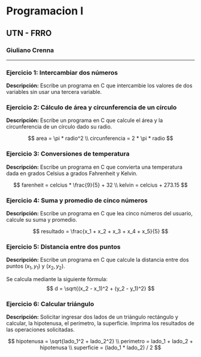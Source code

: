 # Programacion I
## UTN - FRRO
### Giuliano Crenna
---

### Ejercicio 1: Intercambiar dos números
**Descripción:** Escribe un programa en C que intercambie los valores de dos variables sin usar una tercera variable.

### Ejercicio 2: Cálculo de área y circunferencia de un círculo
**Descripción:** Escribe un programa en C que calcule el área y la circunferencia de un círculo dado su radio.

$$
area = \pi * radio^2 \\
circunferencia = 2 * \pi * radio
$$

### Ejercicio 3: Conversiones de temperatura
**Descripción:** Escribe un programa en C que convierta una temperatura dada en grados Celsius a grados Fahrenheit y Kelvin.

$$
farenheit = celcius * \frac{9}{5} + 32 \\
kelvin = celcius + 273.15
$$

### Ejercicio 4: Suma y promedio de cinco números
**Descripción:** Escribe un programa en C que lea cinco números del usuario, calcule su suma y promedio.

$$
resultado = \frac{x_1 + x_2 + x_3 + x_4 + x_5}{5}
$$

### Ejercicio 5: Distancia entre dos puntos
**Descripción:** Escribe un programa en C que calcule la distancia entre dos puntos $(x_1, y_1)$ y $(x_2, y_2)$.

Se calcula mediante la siguiente fórmula:
$$
    d = \sqrt{(x_2 - x_1)^2 + (y_2 - y_1)^2}
$$

### Ejercicio 6: Calcular triángulo
**Descripción:** Solicitar ingresar dos lados de un triángulo rectángulo y calcular, la hipotenusa, el
perímetro, la superficie. Imprima los resultados de las operaciones solicitadas.

$$
hipotenusa = \sqrt{lado_1^2 + lado_2^2} \\
perimetro = lado_1 + lado_2 + hipotenusa \\
superficie = (lado_1 * lado_2) / 2
$$